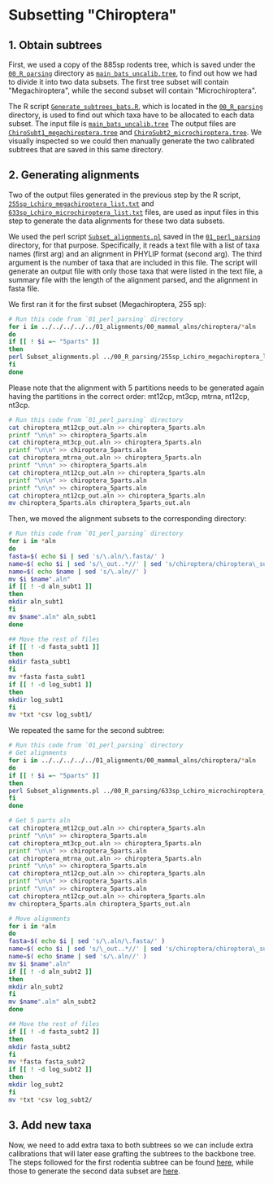 # Subsetting "Chiroptera"

## 1. Obtain subtrees
First, we used a copy of the 885sp rodents tree, which is saved under the 
[`00_R_parsing`](00_R_parsing)
directory as
[`main_bats_uncalib.tree`](00_R_parsing/main_bats_uncalib.tree),
to find out how we had to divide it into two data subsets.
The first tree subset will contain "Megachiroptera", while the second subset 
will contain "Microchiroptera". 

The R script 
[`Generate_subtrees_bats.R`](00_R_parsing/Generate_subtrees_bats.R), 
which is located in the
[`00_R_parsing`](00_R_parsing)
directory, is used to find out which taxa have to be allocated to each data subset.
The input file is
[`main_bats_uncalib.tree`](00_R_parsing/main_bats_uncalib.tree)
The output files are
[`ChiroSubt1_megachiroptera.tree`](00_R_parsing/ChiroSubt1_megachiroptera.tree)
and
[`ChiroSubt2_microchiroptera.tree`](00_R_parsing/ChiroSubt2_microchiroptera.tree).
We visually inspected 
so we could then manually generate the two calibrated subtrees that are saved in this same directory.

## 2. Generating alignments 
Two of the output files generated in the previous step by the R script, 
[`255sp_Lchiro_megachiroptera_list.txt`](00_R_parsing/255sp_Lchiro_megachiroptera_list.txt)
and
[`633sp_Lchiro_microchiroptera_list.txt`](00_R_parsing/633sp_Lchiro_microchiroptera_list.txt)
files, are used as input files in this step to generate the data alignments for these two 
data subsets.

We used the perl script
[`Subset_alignments.pl`](01_perl_parsing/Subset_alignments.pl)
saved in the
[`01_perl_parsing`](01_perl_parsing)
directory, for that purpose. Specifically, it reads a text file with a list of taxa names (first arg) and 
an alignment in PHYLIP format (second arg). The third argument is the number of taxa that 
are included in this file. 
The script will generate an output file with only those 
taxa that were listed in the text file, a summary file with the length of the 
alignment parsed, and the alignment in fasta file.

We first ran it for the first subset (Megachiroptera, 255 sp):

```sh
# Run this code from `01_perl_parsing` directory
for i in ../../../../../01_alignments/00_mammal_alns/chiroptera/*aln
do
if [[ ! $i =~ "5parts" ]]
then
perl Subset_alignments.pl ../00_R_parsing/255sp_Lchiro_megachiroptera_list.txt $i 255
fi
done
```

Please note that the alignment with 5 partitions needs to be generated again having 
the partitions in the correct order: mt12cp, mt3cp, mtrna, nt12cp, nt3cp.

```sh
# Run this code from `01_perl_parsing` directory
cat chiroptera_mt12cp_out.aln >> chiroptera_5parts.aln 
printf "\n\n" >> chiroptera_5parts.aln 
cat chiroptera_mt3cp_out.aln >> chiroptera_5parts.aln 
printf "\n\n" >> chiroptera_5parts.aln 
cat chiroptera_mtrna_out.aln >> chiroptera_5parts.aln 
printf "\n\n" >> chiroptera_5parts.aln 
cat chiroptera_nt12cp_out.aln >> chiroptera_5parts.aln 
printf "\n\n" >> chiroptera_5parts.aln 
printf "\n\n" >> chiroptera_5parts.aln 
cat chiroptera_nt12cp_out.aln >> chiroptera_5parts.aln
mv chiroptera_5parts.aln chiroptera_5parts_out.aln
```

Then, we moved the alignment subsets to the corresponding directory:

```sh
# Run this code from `01_perl_parsing` directory
for i in *aln
do
fasta=$( echo $i | sed 's/\.aln/\.fasta/' )
name=$( echo $i | sed 's/\_out..*//' | sed 's/chiroptera/chiroptera\_subt1/' )
name=$( echo $name | sed 's/\.aln//' )
mv $i $name".aln"
if [[ ! -d aln_subt1 ]]
then
mkdir aln_subt1
fi
mv $name".aln" aln_subt1
done 

## Move the rest of files 
if [[ ! -d fasta_subt1 ]] 
then 
mkdir fasta_subt1 
fi
mv *fasta fasta_subt1
if [[ ! -d log_subt1 ]] 
then 
mkdir log_subt1 
fi
mv *txt *csv log_subt1/
```

We repeated the same for the second subtree:

```sh
# Run this code from `01_perl_parsing` directory
# Get alignments 
for i in ../../../../../01_alignments/00_mammal_alns/chiroptera/*aln
do
if [[ ! $i =~ "5parts" ]]
then
perl Subset_alignments.pl ../00_R_parsing/633sp_Lchiro_microchiroptera_list.txt $i 633
fi
done

# Get 5 parts aln
cat chiroptera_mt12cp_out.aln >> chiroptera_5parts.aln 
printf "\n\n" >> chiroptera_5parts.aln 
cat chiroptera_mt3cp_out.aln >> chiroptera_5parts.aln 
printf "\n\n" >> chiroptera_5parts.aln 
cat chiroptera_mtrna_out.aln >> chiroptera_5parts.aln 
printf "\n\n" >> chiroptera_5parts.aln 
cat chiroptera_nt12cp_out.aln >> chiroptera_5parts.aln 
printf "\n\n" >> chiroptera_5parts.aln 
printf "\n\n" >> chiroptera_5parts.aln 
cat chiroptera_nt12cp_out.aln >> chiroptera_5parts.aln
mv chiroptera_5parts.aln chiroptera_5parts_out.aln

# Move alignments
for i in *aln
do
fasta=$( echo $i | sed 's/\.aln/\.fasta/' )
name=$( echo $i | sed 's/\_out..*//' | sed 's/chiroptera/chiroptera\_subt2/' )
name=$( echo $name | sed 's/\.aln//' )
mv $i $name".aln"
if [[ ! -d aln_subt2 ]]
then
mkdir aln_subt2
fi
mv $name".aln" aln_subt2
done

## Move the rest of files 
if [[ ! -d fasta_subt2 ]] 
then 
mkdir fasta_subt2 
fi
mv *fasta fasta_subt2
if [[ ! -d log_subt2 ]] 
then 
mkdir log_subt2 
fi
mv *txt *csv log_subt2/
```

## 3. Add new taxa
Now, we need to add extra taxa to both subtrees so we can include extra calibrations that will later 
ease grafting the subtrees to the backbone tree. The steps followed for the first rodentia subtree 
can be found 
[here](02_MAFFT_subt1),
while those to generate the second data subset are 
[here](02_MAFFT_subt2).
